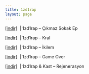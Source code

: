 ```yaml
---
title: 1zd1rap
layout: page
---
```


<a href="https://cloud.mail.ru/public/d3620b4c0683/1zd1RAP%20-%20%C3%87%C4%B1kmaz%20Sokak%20Ep" target="_blank">[indir]</a>   |   1zd1rap &#8211; Çıkmaz Sokak Ep

<a href="https://cloud.mail.ru/public/d56703d6caf5/1zd1RAP%20-%20Kral" target="_blank">[indir]</a>   |   1zd1rap &#8211; Kral

<a href="https://cloud.mail.ru/public/9c24926c43a1/1zd1RAP%20-%20%C4%B0kilem" target="_blank">[indir]</a>   |   1zd1rap &#8211; İkilem

<a href="https://cloud.mail.ru/public/49a11435ca39/1zd1RAP%20-%20Game%20Over" target="_blank">[indir]</a>   |   1zd1rap &#8211; Game Over

<a href="https://cloud.mail.ru/public/17c36ef61907/1zd1RAP%20%26%20Kast%20%20-%20Rejenerasyon" target="_blank">[indir]</a>   |   1zd1rap & Kast &#8211; Rejenerasyon